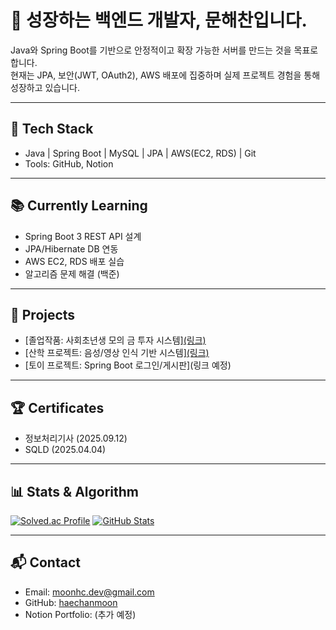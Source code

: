 # 👋 성장하는 백엔드 개발자, 문해찬입니다.

Java와 Spring Boot를 기반으로 안정적이고 확장 가능한 서버를 만드는 것을 목표로 합니다.  
현재는 JPA, 보안(JWT, OAuth2), AWS 배포에 집중하며 실제 프로젝트 경험을 통해 성장하고 있습니다.

---

## 🔧 Tech Stack
- Java | Spring Boot | MySQL | JPA | AWS(EC2, RDS) | Git
- Tools: GitHub, Notion

---

## 📚 Currently Learning
- Spring Boot 3 REST API 설계
- JPA/Hibernate DB 연동
- AWS EC2, RDS 배포 실습
- 알고리즘 문제 해결 (백준)

---

## 📂 Projects
- [졸업작품: 사회초년생 모의 금 투자 시스템][(링크)](https://github.com/Gold-Investment-Sim)
- [산학 프로젝트: 음성/영상 인식 기반 시스템][(링크)](https://github.com/Digital-Signage-Voice)
- [토이 프로젝트: Spring Boot 로그인/게시판](링크 예정)

---

## 🏆 Certificates
- 정보처리기사 (2025.09.12)
- SQLD (2025.04.04)


---

## 📊 Stats & Algorithm
[![Solved.ac Profile](http://mazassumnida.wtf/api/v2/generate_badge?boj=ansgocks1216)](https://solved.ac/ansgocks1216/)
[![GitHub Stats](https://github-readme-stats.vercel.app/api?username=haechanmoon&show_icons=true&theme=radical)](https://github.com/anuraghazra/github-readme-stats)

---

## 📬 Contact
- Email: moonhc.dev@gmail.com
- GitHub: [haechanmoon](https://github.com/haechanmoon)
- Notion Portfolio: (추가 예정)
